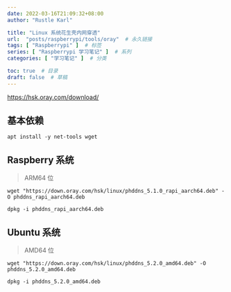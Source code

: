 ```yaml
---
date: 2022-03-16T21:09:32+08:00
author: "Rustle Karl"

title: "Linux 系统花生壳内网穿透"
url:  "posts/raspberrypi/tools/oray"  # 永久链接
tags: [ "Raspberrypi" ]  # 标签
series: [ "Raspberrypi 学习笔记" ]  # 系列
categories: [ "学习笔记" ]  # 分类

toc: true  # 目录
draft: false  # 草稿
---
```


https://hsk.oray.com/download/

## 基本依赖

```shell
apt install -y net-tools wget
```

## Raspberry 系统

> ARM64 位

```shell
wget "https://down.oray.com/hsk/linux/phddns_5.1.0_rapi_aarch64.deb" -O phddns_rapi_aarch64.deb
```

```shell
dpkg -i phddns_rapi_aarch64.deb
```

## Ubuntu 系统

> AMD64 位

```shell
wget "https://down.oray.com/hsk/linux/phddns_5.2.0_amd64.deb" -O phddns_5.2.0_amd64.deb
```

```shell
dpkg -i phddns_5.2.0_amd64.deb
```
